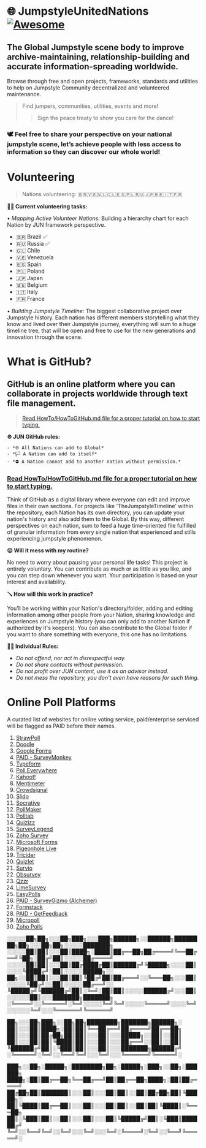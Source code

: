 # 🌐 JumpstyleUnitedNations [![Awesome](https://awesome.re/badge.svg)](https://awesome.re)

## The Global Jumpstyle scene body to improve archive-maintaining, relationship-building and accurate information-spreading worldwide.

Browse through free and open projects, frameworks, standards and utilities to help on Jumpstyle Community decentralized and volunteered maintenance.

>Find jumpers, communities, utilities, events and more!
>>Sign the peace treaty to show you care for the dance!

### 🕊️ Feel free to share your perspective on your national jumpstyle scene, let’s achieve people with less access to information so they can discover our whole world!

# Volunteering

>Nations volunteering: 🇧🇷🇻🇪🇳🇱🇨🇱🇪🇸🇵🇱🇷🇺🇯🇵🇧🇪🇮🇹🇫🇷

**🤝🏻 Current volunteering tasks:**

• *Mapping Active Volunteer Nations:* Building a hierarchy chart for each Nation by JUN framework perspective.
-  🇧🇷 Brazil ✅
-  🇷🇺 Russia ✅
-  🇨🇱 Chile
-  🇻🇪 Venezuela
-  🇪🇸 Spain
-  🇵🇱 Poland
-  🇯🇵 Japan
-  🇧🇪 Belgium  
-  🇮🇹 Italy
-  🇫🇷 France 

• *Building Jumpstyle Timeline:* The biggest collaborative project over Jumpstyle history. Each nation has different members storytelling what they know and lived over their Jumpstyle journey, everything will sum to a huge timeline tree, that will be open and free to use for the new generations and innovation through the scene.

# What is GitHub?

## GitHub is an online platform where you can collaborate in projects worldwide through text file management.
>[Read HowTo/HowToGitHub.md file for a proper tutorial on how to start typing.](#)

**⚙️ JUN GitHub rules:**

```
- *🌐 All Nations can add to Global*
- *🏳️ A Nation can add to itself*
- *⛔️ A Nation cannot add to another nation without permission.*
```

### [Read HowTo/HowToGitHub.md file for a proper tutorial on how to start typing.](#)

Think of GitHub as a digital library where everyone can edit and improve files in their own sections. For projects like 'TheJumpstyleTimeline' within the repository, each Nation has its own directory, you can update your nation's history and also add them to the Global. By this way, different perspectives on each nation, sum to feed a huge time-oriented file fulfilled of granular information from every single nation that experienced and stills experiencing jumpstyle phenomenon.

**😒 Will it mess with my routine?**

No need to worry about pausing your personal life tasks! This project is entirely voluntary. You can contribute as much or as little as you like, and you can step down whenever you want. Your participation is based on your interest and availability.

**🪛 How will this work in practice?**

You’ll be working within your Nation's directory/folder, adding and editing information among other people from your Nation, sharing knowledge and experiences on Jumpstyle history (you can only add to another Nation if authorized by it's keepers).
You can also contribute to the Global folder if you want to share something with everyone, this one has no limitations.

**🧑‍⚖️ Individual Rules:**

- _Do not offend, nor act in disrespectful way._
- _Do not share contacts without permission._
- _Do not profit over JUN content, use it as an advisor instead._
- _Do not mess the repository, you don't even have reasons for such thing._


# Online Poll Platforms
A curated list of websites for online voting service, paid/enterprise serviced will be flagged as PAID before their names.

1. [StrawPoll](https://www.strawpoll.me/)
2. [Doodle](https://doodle.com/)
3. [Google Forms](https://forms.google.com/)
4. [PAID - SurveyMonkey](https://www.surveymonkey.com/)
5. [Typeform](https://www.typeform.com/)
6. [Poll Everywhere](https://www.polleverywhere.com/)
7. [Kahoot!](https://kahoot.com/)
8. [Mentimeter](https://www.mentimeter.com/)
9. [Crowdsignal](https://crowdsignal.com/)
10. [Slido](https://www.sli.do/)
11. [Socrative](https://www.socrative.com/)
12. [PollMaker](https://www.poll-maker.com/)
13. [Polltab](https://polltab.com/)
14. [Quizizz](https://quizizz.com/)
15. [SurveyLegend](https://www.surveylegend.com/)
16. [Zoho Survey](https://www.zoho.com/survey/)
17. [Microsoft Forms](https://forms.office.com/)
18. [Pigeonhole Live](https://www.pigeonholelive.com/)
19. [Tricider](https://www.tricider.com/)
20. [Quizlet](https://quizlet.com/)
21. [Survio](https://www.survio.com/)
22. [Obsurvey](https://www.obsurvey.com/)
23. [Qzzr](https://www.qzzr.com/)
24. [LimeSurvey](https://www.limesurvey.org/)
25. [EasyPolls](https://www.easypolls.net/)
26. [PAID - SurveyGizmo (Alchemer)](https://www.alchemer.com/)
27. [Formstack](https://www.formstack.com/)
28. [PAID - GetFeedback](https://www.getfeedback.com/)
29. [Micropoll](http://www.micropoll.com/)
30. [Zoho Polls](https://www.zoho.com/survey/polls.html)

░░░░░██╗██╗░░░██╗███╗░░░███╗██████╗░░██████╗████████╗██╗░░░██╗██╗░░░░░███████╗
░░░░░██║██║░░░██║████╗░████║██╔══██╗██╔════╝╚══██╔══╝╚██╗░██╔╝██║░░░░░██╔════╝
░░░░░██║██║░░░██║██╔████╔██║██████╔╝╚█████╗░░░░██║░░░░╚████╔╝░██║░░░░░█████╗░░
██╗░░██║██║░░░██║██║╚██╔╝██║██╔═══╝░░╚═══██╗░░░██║░░░░░╚██╔╝░░██║░░░░░██╔══╝░░
╚█████╔╝╚██████╔╝██║░╚═╝░██║██║░░░░░██████╔╝░░░██║░░░░░░██║░░░███████╗███████╗
░╚════╝░░╚═════╝░╚═╝░░░░░╚═╝╚═╝░░░░░╚═════╝░░░░╚═╝░░░░░░╚═╝░░░╚══════╝╚══════╝

██╗░░░██╗███╗░░██╗██╗████████╗███████╗██████╗░
██║░░░██║████╗░██║██║╚══██╔══╝██╔════╝██╔══██╗
██║░░░██║██╔██╗██║██║░░░██║░░░█████╗░░██║░░██║
██║░░░██║██║╚████║██║░░░██║░░░██╔══╝░░██║░░██║
╚██████╔╝██║░╚███║██║░░░██║░░░███████╗██████╔╝
░╚═════╝░╚═╝░░╚══╝╚═╝░░░╚═╝░░░╚══════╝╚═════╝░

███╗░░██╗░█████╗░████████╗██╗░█████╗░███╗░░██╗░██████╗
████╗░██║██╔══██╗╚══██╔══╝██║██╔══██╗████╗░██║██╔════╝
██╔██╗██║███████║░░░██║░░░██║██║░░██║██╔██╗██║╚█████╗░
██║╚████║██╔══██║░░░██║░░░██║██║░░██║██║╚████║░╚═══██╗
██║░╚███║██║░░██║░░░██║░░░██║╚█████╔╝██║░╚███║██████╔╝
╚═╝░░╚══╝╚═╝░░╚═╝░░░╚═╝░░░╚═╝░╚════╝░╚═╝░░╚══╝╚═════╝░
